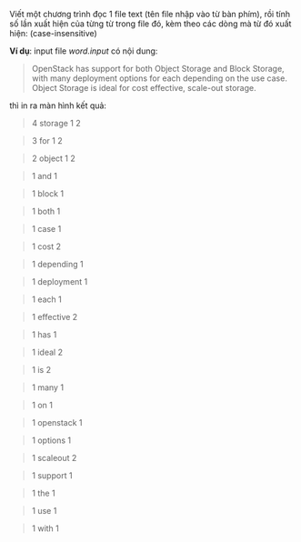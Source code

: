 Viết một chương trình đọc 1 file text (tên file nhập vào từ bàn phím), rồi tính số lần xuất hiện của từng từ trong file đó, kèm theo các dòng mà từ đó xuất hiện: (case-insensitive)

**Ví dụ**: input file *word.input* có nội dung:
> OpenStack has support for both Object Storage and Block Storage, with many deployment options for each depending on the use case.
> Object Storage is ideal for cost effective, scale-out storage.

thì in ra màn hình kết quả:

> 4 storage 1 2

> 3 for 1 2

> 2 object 1 2

> 1 and 1

> 1 block 1

> 1 both 1

> 1 case 1

> 1 cost 2

> 1 depending 1

> 1 deployment 1

> 1 each 1

> 1 effective 2

> 1 has 1

> 1 ideal 2

> 1 is 2

> 1 many 1

> 1 on 1

> 1 openstack 1

> 1 options 1

> 1 scaleout 2

> 1 support 1

> 1 the 1

> 1 use 1

> 1 with 1
